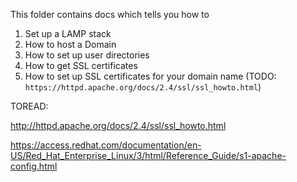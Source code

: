 This folder contains docs which tells you how to 
1) Set up a LAMP stack
2) How to host a Domain
3) How to set up user directories
4) How to get SSL certificates
6) How to set up SSL certificates for your domain name (TODO: `https://httpd.apache.org/docs/2.4/ssl/ssl_howto.html`)

TOREAD:

http://httpd.apache.org/docs/2.4/ssl/ssl_howto.html

https://access.redhat.com/documentation/en-US/Red_Hat_Enterprise_Linux/3/html/Reference_Guide/s1-apache-config.html
